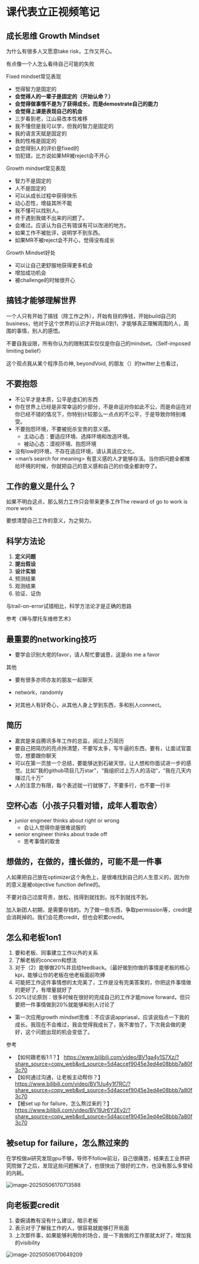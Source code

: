 

# 课代表立正视频笔记

## 成长思维 Growth Mindset

为什么有很多人又愿意take risk，工作又开心。

有点像一个人怎么看待自己可能的失败

Fixed mindset常见表现

-   觉得智力是固定的
-   **会觉得人的一辈子是固定的（开始认命？）**
-   **会觉得做事情不是为了获得成长，而是demostrate自己的能力**
-   **会觉得上课是表现自己的机会**
-   三岁看到老，江山易改本性难移
-   我不懂但是我可以学，但我的智力是固定的
-   我的语言天赋是固定的
-   我的性格是固定的
-   会觉得别人的评价是fixed的
-   怕犯错，比方说如果MR被reject会不开心

Growth mindset常见表现

-   智力不是固定的
-   人不是固定的
-   可以从成长过程中获得快乐
-   动心忍性，增益其所不能
-   我不懂可以找别人。
-   终于遇到我做不出来的问题了。
-   会难过。应该认为自己有错误有可以改进的地方。
-   如果工作不被批评，说明学不到东西。
-   如果MR不被reject会不开心，觉得没有成长

Growth Mindset好处

-   可以让自己更舒服地获得更多机会
-   增加成功机会
-   被challenge的时候很开心

## 搞钱才能够理解世界

一个人只有开始了搞钱（除工作之外），开始有目的挣钱，开始build自己的business，他对于这个世界的认识才开始从0到1，才能够真正理解周围的人，周围的事情，别人的感悟。

不要自我设限，所有你认为的限制其实仅仅是你自己的mindset。（Self-imposed limiting belief）

这个观点我从某个程序员の神, beyondVoid, 的朋友（）的twitter上也看过，

## 不要抱怨

-   不公平才是本质，公平是虚幻的东西
-   你在世界上已经是非常幸运的少部分，不是命运对你如此不公，而是命运在对你已经不错的情况下，你特别计较那么一点点的不公平，于是导致你特别难受。
-   不要抱怨环境，不要被扼杀宝贵的意义感。
    -   主动心态：要适应环境、选择环境和改造环境。
    -   被动心态：漠视环境、抱怨环境
-   没有low的环境，不存在适应环境，请认真适应文化。
-   <man’s search for meaning> 有意义感的人才能够存活。当你把问题全都推给环境的时候，你就把自己的意义感和自己的价值全都剥夺了。

## 工作的意义是什么？

如果不明白这点，那么努力工作只会带来更多工作The reward of go to work is more work

要想清楚自己工作的意义，为之努力。

## 科学方法论

1.  **定义问题**
2.  **提出假设**
3.  **设计实验**
4.  预测结果
5.  观测结果
6.  验证、证伪

与trail-on-error试错相比，科学方法论才是正确的思路

参考《禅与摩托车维修艺术》

## 最重要的networking技巧

-   要学会识别大佬的favor，请人帮忙要诚恳，这是do me a favor

其他

-   要有很多亦师亦友的朋友一起聊天

-   network，randomly

-   对其他人有好奇心，从其他人身上学到东西，多和别人connect。

## 简历

-   嘉宾是来自腾讯多年工作的总监，阅过上万简历
-   要自己把简历的亮点拎清楚，不要写太多，写牛逼的东西，要有，让面试官震惊，想要跟你聊天
-   可以在第一页放一个总结，要能够达到石破天惊，让人想和你面试进一步的感觉。比如“我的github项目几万star”，“我组织过上万人的活动”，“我在几天内赚过几十万”
-   人的注意力有限，每个表述就一行就够了，不要多行，也不要一行半

## 空杯心态（小孩子只看对错，成年人看取舍）

- junior engineer thinks about right or wrong
    - 会让人觉得你是很难说服的
- senior engineer thinks about trade off
    -   思考事情的取舍

## 想做的，在做的，擅长做的，可能不是一件事

人如果把自己放在optimizer这个角色上，是很难找到自己的人生意义的，因为你的意义是被objective function define的。

不要对自己过度苛责，放松，找得到就找到，找不到就找不到。



加入新团人初期，是需要存钱的。为了做一些东西，争取permission等，credit是会消耗掉的。我们会花费credit，但也会积累credit。

## 怎么和老板1on1

1.  要和老板、同事建立工作以外的关系
2.  了解老板的concern和想法
3.  对于（2）能够做20%并且给feedback。（最好做到你做的事情是老板的核心kpi，能够让你的老板在他老板面前吹捧
4.  可能把工作这件事情想的太完美了，工作是没有完美答案的，你把这件事情做的更好了，有增量就好了
5.  20%讨论原则：很多时候在很好的完成自己的工作才能move forward，但只要把一件事情做到20%就能够和别人讨论了

-   第一次应用growth mindset思维：不应该说appriasal，应该说指点一下我的成长。我现在不会难过，我会觉得我成长了，我不害怕了，下次我会做的更好，这个问题出现的机会变低了。

参考

-   【如何跟老板1:1？】 https://www.bilibili.com/video/BV1ga4y1S7Xz/?share_source=copy_web&vd_source=5d4accef9045e3ed4e08bbb7a80f3c70
-   【如何通过沟通，让老板主动帮你？】 https://www.bilibili.com/video/BV1Uu4y1f7RC/?share_source=copy_web&vd_source=5d4accef9045e3ed4e08bbb7a80f3c70
-   【被set up for failure，怎么熬过来的？】 https://www.bilibili.com/video/BV19Jr6Y2Ey2/?share_source=copy_web&vd_source=5d4accef9045e3ed4e08bbb7a80f3c70

## 被setup for failure，怎么熬过来的

在学校做ai研究发现gpu不够，导师不follow前沿，自己很痛苦，结果去工业界研究院做了之后，发现这些问题解决了，也很快出了很好的工作，也没有那么多曾经的内耗。

![image-20250506170713588](20250501-kedaibiao.assets/image-20250506170713588.png)

## 向老板要credit

1.  委婉请教有没有什么建议，暗示老板
2.  表示对于了解我工作的人，很容易就能够打开局面
3.  上次那件事，如果能够利用你的场合，提一下我做的工作那就太好了，增加我的visibility

![image-20250506170649209](20250501-kedaibiao.assets/image-20250506170649209.png)

